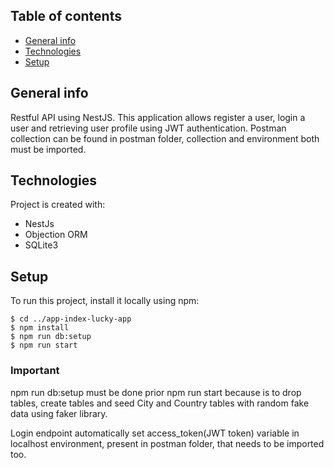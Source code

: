 ## Table of contents
* [General info](#general-info)
* [Technologies](#technologies)
* [Setup](#setup)

## General info
Restful API using NestJS.
This application allows register a user, login a user and retrieving user profile using JWT authentication.
Postman collection can be found in postman folder, collection and environment both must be imported.
	
## Technologies
Project is created with:
* NestJs
* Objection ORM
* SQLite3

## Setup
To run this project, install it locally using npm:

```
$ cd ../app-index-lucky-app
$ npm install
$ npm run db:setup
$ npm run start
```

### Important
npm run db:setup must be done prior npm run start because is to drop tables, create tables and seed City and Country tables with random fake data using faker library.

Login endpoint automatically set access_token(JWT token) variable in localhost environment, present in postman folder, that needs to be imported too.